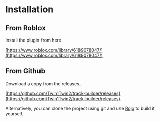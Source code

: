 # Installation

## From Roblox

Install the plugin from here

[https://www.roblox.com/library/6189078047/](https://www.roblox.com/library/6189078047/)

## From Github

Download a copy from the releases.

[https://github.com/Twin1Twin2/track-builder/releases](https://github.com/Twin1Twin2/track-builder/releases)

Alternatively, you can clone the project using git and use [Rojo](https://github.com/rojo-rbx/rojo) to build it yourself.
